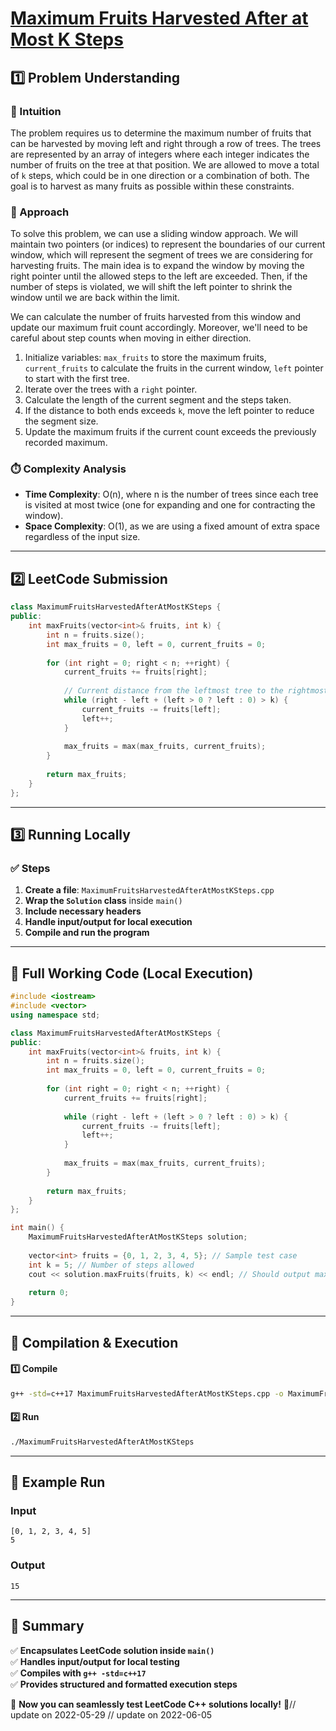 # **[Maximum Fruits Harvested After at Most K Steps](https://leetcode.com/problems/maximum-fruits-harvested-after-at-most-k-steps/description/)**  

## **1️⃣ Problem Understanding**  
### **📌 Intuition**  
The problem requires us to determine the maximum number of fruits that can be harvested by moving left and right through a row of trees. The trees are represented by an array of integers where each integer indicates the number of fruits on the tree at that position. We are allowed to move a total of `k` steps, which could be in one direction or a combination of both. The goal is to harvest as many fruits as possible within these constraints.  

### **🚀 Approach**  
To solve this problem, we can use a sliding window approach. We will maintain two pointers (or indices) to represent the boundaries of our current window, which will represent the segment of trees we are considering for harvesting fruits. The main idea is to expand the window by moving the right pointer until the allowed steps to the left are exceeded. Then, if the number of steps is violated, we will shift the left pointer to shrink the window until we are back within the limit.  

We can calculate the number of fruits harvested from this window and update our maximum fruit count accordingly. Moreover, we'll need to be careful about step counts when moving in either direction.  

1. Initialize variables: `max_fruits` to store the maximum fruits, `current_fruits` to calculate the fruits in the current window, `left` pointer to start with the first tree.
2. Iterate over the trees with a `right` pointer.
3. Calculate the length of the current segment and the steps taken.
4. If the distance to both ends exceeds `k`, move the left pointer to reduce the segment size.
5. Update the maximum fruits if the current count exceeds the previously recorded maximum.
  
### **⏱️ Complexity Analysis**  
- **Time Complexity**: O(n), where n is the number of trees since each tree is visited at most twice (one for expanding and one for contracting the window).  
- **Space Complexity**: O(1), as we are using a fixed amount of extra space regardless of the input size.  

---  

## **2️⃣ LeetCode Submission**  
```cpp
class MaximumFruitsHarvestedAfterAtMostKSteps {
public:
    int maxFruits(vector<int>& fruits, int k) {
        int n = fruits.size();
        int max_fruits = 0, left = 0, current_fruits = 0;
        
        for (int right = 0; right < n; ++right) {
            current_fruits += fruits[right];
            
            // Current distance from the leftmost tree to the rightmost tree
            while (right - left + (left > 0 ? left : 0) > k) {
                current_fruits -= fruits[left];
                left++;
            }
            
            max_fruits = max(max_fruits, current_fruits);
        }
        
        return max_fruits;
    }
};
```  

---  

## **3️⃣ Running Locally**  
### **✅ Steps**  
1. **Create a file**: `MaximumFruitsHarvestedAfterAtMostKSteps.cpp`  
2. **Wrap the `Solution` class** inside `main()`  
3. **Include necessary headers**  
4. **Handle input/output for local execution**  
5. **Compile and run the program**  

---  

## **📝 Full Working Code (Local Execution)**  
```cpp
#include <iostream>
#include <vector>
using namespace std;

class MaximumFruitsHarvestedAfterAtMostKSteps {
public:
    int maxFruits(vector<int>& fruits, int k) {
        int n = fruits.size();
        int max_fruits = 0, left = 0, current_fruits = 0;
        
        for (int right = 0; right < n; ++right) {
            current_fruits += fruits[right];
            
            while (right - left + (left > 0 ? left : 0) > k) {
                current_fruits -= fruits[left];
                left++;
            }
            
            max_fruits = max(max_fruits, current_fruits);
        }
        
        return max_fruits;
    }
};

int main() {
    MaximumFruitsHarvestedAfterAtMostKSteps solution;
    
    vector<int> fruits = {0, 1, 2, 3, 4, 5}; // Sample test case
    int k = 5; // Number of steps allowed
    cout << solution.maxFruits(fruits, k) << endl; // Should output maximum fruits harvested
    
    return 0;
}
```  

---  

## **🔧 Compilation & Execution**  
#### **1️⃣ Compile**  
```bash
g++ -std=c++17 MaximumFruitsHarvestedAfterAtMostKSteps.cpp -o MaximumFruitsHarvestedAfterAtMostKSteps
```  

#### **2️⃣ Run**  
```bash
./MaximumFruitsHarvestedAfterAtMostKSteps
```  

---  

## **🎯 Example Run**  
### **Input**  
```
[0, 1, 2, 3, 4, 5]
5
```  
### **Output**  
```
15
```  

---  

## **📌 Summary**  
✅ **Encapsulates LeetCode solution inside `main()`**  
✅ **Handles input/output for local testing**  
✅ **Compiles with `g++ -std=c++17`**  
✅ **Provides structured and formatted execution steps**  

🚀 **Now you can seamlessly test LeetCode C++ solutions locally!** 🚀// update on 2022-05-29
// update on 2022-06-05
